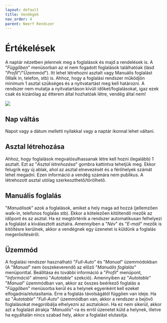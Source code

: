 ```yaml
---
layout: default
title: Vendégek
nav_order: 4
parent: NeerY Rendszer
---
```

# Értékelések
A naptár nézetben jelennek meg a foglalások és majd a rendelések is. A "_Függőben_" menüsorban az el nem fogadott foglalások találhatóak (lásd "_Profil_"/"_Üzemmód_"). Itt lehet létrehozni asztalt vagy Manuális foglalást (Walk in, telefon, stb) is. Ahhoz, hogy a foglalási rendszer működjön minimum 1 asztal szükséges és a nyitvatartást meg kell határozni. A rendszer nem mutatja a nyitvatartáson kívüli időket/foglalásokat, igaz ezek csak és kizárólag az étterem által hozhatóak létre, vendég által nem!

![](../../assets/images/calendar_detailed.png)

## Nap váltás
Napot vagy a dátum melletti nyilakkal vagy a naptár ikonnal lehet váltani.

## Asztal létrehozása
Ahhoz, hogy foglalások megvalósulhassanak létre kell hozni (legalább) 1 asztalt. Ezt az "_Asztal létrehozása_" gombra kattintva tehetjük meg. Ekkor felugrik egy új ablak, ahol az asztal elnevezését és a férőhelyek számát lehet megadni. Ezen információ a vendég számára nem publikus.
A létrehozott asztal utólag szerkeszthető/törölhető.

## Manuális foglalás
"_Manuálisak_" azok a foglalások, amiket a hely maga ad hozzá (jellemzően walk-in, telefonos foglalás stb). Ekkor a kötelezően kitöltendő mezők az időpont és az asztal. Ha ez megtörténik a rendszer automatikusan felhelyezi a foglalást a kiválasztott asztalra. Amennyiben a "_Név_" és "_E-mail_" mezők is kitöltésre kerülnek, akkor a vendégnek egy üzenetet is küldünk a foglalás megerősítéséről.

## Üzemmód
A foglalási rendszer használható "_Full-Auto_" és "_Manual_" üzemmódokban (A "_Manual_" nem összekeverendő az előző "_Manuális foglalás_" menüponttal. Beállítása és további információ a "_Profil_" menüpont, "_Információ_" almenü "_Autotable_" szekció). Amennyiben az "_Autotable_" "_Manual_" üzemmódban van, akkor az összes beérkező foglalás a "_Függőben_" menüsorba kerül és a helynek egyenként kell ezeket elfogadnia/elutasítania. Erre a foglalás távolságától függően van ideje.
Ha az "_Autotable_" "_Full-Auto_" üzemmódban van, akkor a rendszer a bejövő foglalásokat megpróbálja elhelyezni az asztalokon. Ha ez nem sikerül, akkor azt a foglalást átrakja "_Manuális_"-ra és erről üzenetet küld a helynek, illetve ha egyáltalán nincs szabad hely, akkor a foglalást elutasítja.
